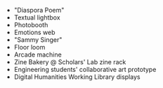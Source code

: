 * "Diaspora Poem"
* Textual lightbox
* Photobooth
* Emotions web
* "Sammy Singer"
* Floor loom
* Arcade machine
* Zine Bakery @ Scholars' Lab zine rack
* Engineering students' collaborative art prototype
* Digital Humanities Working Library displays